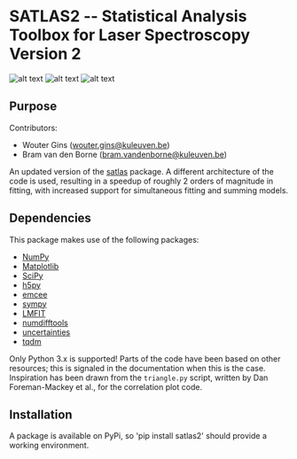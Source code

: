 SATLAS2 -- Statistical Analysis Toolbox for Laser Spectroscopy Version 2
========================================================================
![alt text](https://img.shields.io/badge/License-MIT-blue.svg 'License')
![alt text](https://img.shields.io/badge/Python-3.x-green.svg 'Python version')
![alt text](https://img.shields.io/badge/Tested_on-Windows-green.svg 'Supported platform')


Purpose
-------
Contributors:
* Wouter Gins (wouter.gins@kuleuven.be)
* Bram van den Borne (bram.vandenborne@kuleuven.be)

An updated version of the [satlas](http://github.com/woutergins/satlas/) package. A different architecture of the code is used, resulting in a speedup of roughly 2 orders of magnitude in fitting, with increased support for simultaneous fitting and summing models.

Dependencies
------------
This package makes use of the following packages:
* [NumPy](http://www.numpy.org/)
* [Matplotlib](http://matplotlib.org/)
* [SciPy](http://www.scipy.org/)
* [h5py](http://docs.h5py.org/en/latest/index.html)
* [emcee](http://dan.iel.fm/emcee/current/)
* [sympy](http://www.sympy.org/)
* [LMFIT](http://lmfit.github.io/lmfit-py/index.html)
* [numdifftools](http://numdifftools.readthedocs.io/en/latest/)
* [uncertainties](https://pythonhosted.org/uncertainties/)
* [tqdm](https://github.com/tqdm/tqdm)

Only Python 3.x is supported! Parts of the code have been based on other resources; this is signaled in the documentation when this is the case. Inspiration has been drawn from the `triangle.py` script, written by Dan Foreman-Mackey et al., for the correlation plot code.

Installation
------------
A package is available on PyPi, so 'pip install satlas2' should provide a working environment.
